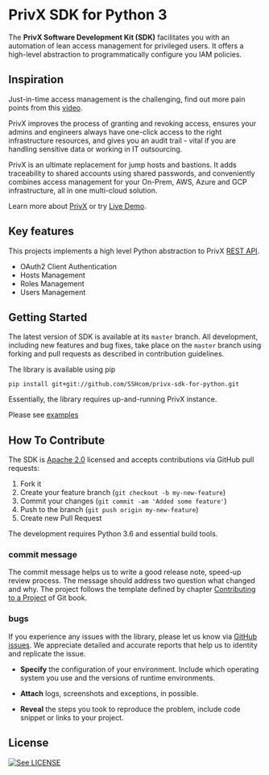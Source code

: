 # PrivX SDK for Python 3

The **PrivX Software Development Kit (SDK)** facilitates you with an automation of lean access management for privileged users. It offers a high-level abstraction to programmatically configure you IAM policies.



## Inspiration

Just-in-time access management is the challenging, find out more pain points from this [video](https://www.youtube.com/watch?v=Atps1AiATVs).

PrivX improves the process of granting and revoking access, ensures your admins and engineers always have one-click access to the right infrastructure resources, and gives you an audit trail - vital if you are handling sensitive data or working in IT outsourcing.

PrivX is an ultimate replacement for jump hosts and bastions. It adds traceability to shared accounts using shared passwords, and conveniently combines access management for your On-Prem, AWS, Azure and GCP infrastructure, all in one multi-cloud solution.

Learn more about [PrivX](https://www.ssh.com/products/privx) or try [Live Demo](https://privx-testdrive.ssh.com).



## Key features

This projects implements a high level Python abstraction to PrivX [REST API](http://apispecs.ssh.com).

* OAuth2 Client Authentication
* Hosts Management
* Roles Management
* Users Management



## Getting Started

The latest version of SDK is available at its `master` branch. All development, including new features and bug fixes, take place on the `master` branch using forking and pull requests as described in contribution guidelines.

The library is available using pip

```
pip install git+git://github.com/SSHcom/privx-sdk-for-python.git
``` 

Essentially, the library requires up-and-running PrivX instance.

Please see [examples](examples)



## How To Contribute

The SDK is [Apache 2.0](LICENSE) licensed and accepts contributions via GitHub pull requests:

1. Fork it
2. Create your feature branch (`git checkout -b my-new-feature`)
3. Commit your changes (`git commit -am 'Added some feature'`)
4. Push to the branch (`git push origin my-new-feature`)
5. Create new Pull Request

The development requires Python 3.6 and essential build tools.

<!-- 
TODO: How to build and test library before the pull request

```bash
git clone https://github.com/SSHcom/privx-sdk-for-python
cd privx-sdk-for-python
make
make test
```
-->

### commit message

The commit message helps us to write a good release note, speed-up review process. The message should address two question what changed and why. The project follows the template defined by chapter [Contributing to a Project](http://git-scm.com/book/ch5-2.html) of Git book.


### bugs

If you experience any issues with the library, please let us know via [GitHub issues](https://github.com/SSHcom/privx-sdk-for-python/issue). We appreciate detailed and accurate reports that help us to identity and replicate the issue. 

* **Specify** the configuration of your environment. Include which operating system you use and the versions of runtime environments. 

* **Attach** logs, screenshots and exceptions, in possible.

* **Reveal** the steps you took to reproduce the problem, include code snippet or links to your project.



## License

[![See LICENSE](https://img.shields.io/github/license/SSScom/privx-sdk-for-python.svg?style=for-the-badge)](LICENSE)